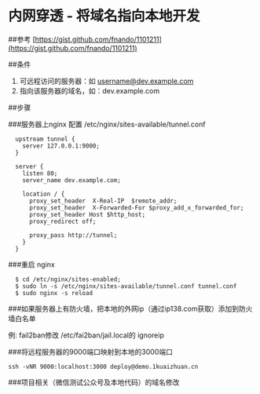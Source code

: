 # 内网穿透 - 将域名指向本地开发

##参考
[https://gist.github.com/fnando/1101211](https://gist.github.com/fnando/1101211)

##条件

1. 可远程访问的服务器：如 username@dev.example.com
2. 指向该服务器的域名，如：dev.example.com

##步骤

###服务器上nginx 配置 /etc/nginx/sites-available/tunnel.conf

```
  upstream tunnel {
    server 127.0.0.1:9000; 
  }
  
  server {
    listen 80; 
    server_name dev.example.com;
    
    location / {
      proxy_set_header  X-Real-IP  $remote_addr;
      proxy_set_header  X-Forwarded-For $proxy_add_x_forwarded_for;
      proxy_set_header Host $http_host;
      proxy_redirect off;
      
      proxy_pass http://tunnel;
    }
  }
```
###重启 nginx

```
  $ cd /etc/nginx/sites-enabled;
  $ sudo ln -s /etc/nginx/sites-available/tunnel.conf tunnel.conf
  $ sudo nginx -s reload
```

###如果服务器上有防火墙，把本地的外网ip（通过ip138.com获取）添加到防火墙白名单

  例: fail2ban修改 /etc/fai2ban/jail.local的 ignoreip 
  
###将远程服务器的9000端口映射到本地的3000端口

```
ssh -vNR 9000:localhost:3000 deploy@demo.1kuaizhuan.cn
```

###项目相关（微信测试公众号及本地代码）的域名修改
